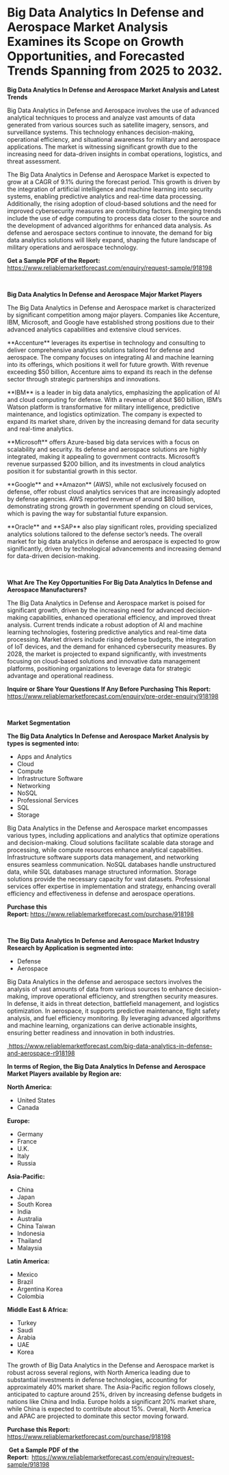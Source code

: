 <p><h1>Big Data Analytics In Defense and Aerospace Market Analysis Examines its Scope on Growth Opportunities, and Forecasted Trends Spanning from 2025 to 2032.</h1></p><p><strong>Big Data Analytics In Defense and Aerospace Market Analysis and Latest Trends</strong></p>
<p><p>Big Data Analytics in Defense and Aerospace involves the use of advanced analytical techniques to process and analyze vast amounts of data generated from various sources such as satellite imagery, sensors, and surveillance systems. This technology enhances decision-making, operational efficiency, and situational awareness for military and aerospace applications. The market is witnessing significant growth due to the increasing need for data-driven insights in combat operations, logistics, and threat assessment.</p><p>The Big Data Analytics in Defense and Aerospace Market is expected to grow at a CAGR of 9.1% during the forecast period. This growth is driven by the integration of artificial intelligence and machine learning into security systems, enabling predictive analytics and real-time data processing. Additionally, the rising adoption of cloud-based solutions and the need for improved cybersecurity measures are contributing factors. Emerging trends include the use of edge computing to process data closer to the source and the development of advanced algorithms for enhanced data analysis. As defense and aerospace sectors continue to innovate, the demand for big data analytics solutions will likely expand, shaping the future landscape of military operations and aerospace technology.</p></p>
<p><strong>Get a Sample PDF of the Report:&nbsp;</strong> <a href="https://www.reliablemarketforecast.com/enquiry/request-sample/918198?utm_campaign=2291&utm_medium=2&utm_source=Github&utm_content=ia&utm_term=18042025&utm_id=big-data-analytics-in-defense-and-aerospace">https://www.reliablemarketforecast.com/enquiry/request-sample/918198</a></p>
<p>&nbsp;</p>
<p><strong>Big Data Analytics In Defense and Aerospace Major Market Players</strong></p>
<p><p>The Big Data Analytics in Defense and Aerospace market is characterized by significant competition among major players. Companies like Accenture, IBM, Microsoft, and Google have established strong positions due to their advanced analytics capabilities and extensive cloud services.</p><p>**Accenture** leverages its expertise in technology and consulting to deliver comprehensive analytics solutions tailored for defense and aerospace. The company focuses on integrating AI and machine learning into its offerings, which positions it well for future growth. With revenue exceeding $50 billion, Accenture aims to expand its reach in the defense sector through strategic partnerships and innovations.</p><p>**IBM** is a leader in big data analytics, emphasizing the application of AI and cloud computing for defense. With a revenue of about $60 billion, IBM’s Watson platform is transformative for military intelligence, predictive maintenance, and logistics optimization. The company is expected to expand its market share, driven by the increasing demand for data security and real-time analytics.</p><p>**Microsoft** offers Azure-based big data services with a focus on scalability and security. Its defense and aerospace solutions are highly integrated, making it appealing to government contracts. Microsoft’s revenue surpassed $200 billion, and its investments in cloud analytics position it for substantial growth in this sector.</p><p>**Google** and **Amazon** (AWS), while not exclusively focused on defense, offer robust cloud analytics services that are increasingly adopted by defense agencies. AWS reported revenue of around $80 billion, demonstrating strong growth in government spending on cloud services, which is paving the way for substantial future expansion.</p><p>**Oracle** and **SAP** also play significant roles, providing specialized analytics solutions tailored to the defense sector’s needs. The overall market for big data analytics in defense and aerospace is expected to grow significantly, driven by technological advancements and increasing demand for data-driven decision-making.</p></p>
<p>&nbsp;</p>
<p><strong>What Are The Key Opportunities For Big Data Analytics In Defense and Aerospace Manufacturers?</strong></p>
<p><p>The Big Data Analytics in Defense and Aerospace market is poised for significant growth, driven by the increasing need for advanced decision-making capabilities, enhanced operational efficiency, and improved threat analysis. Current trends indicate a robust adoption of AI and machine learning technologies, fostering predictive analytics and real-time data processing. Market drivers include rising defense budgets, the integration of IoT devices, and the demand for enhanced cybersecurity measures. By 2028, the market is projected to expand significantly, with investments focusing on cloud-based solutions and innovative data management platforms, positioning organizations to leverage data for strategic advantage and operational readiness.</p></p>
<p><strong>Inquire or Share Your Questions If Any Before Purchasing This Report:</strong> <a href="https://www.reliablemarketforecast.com/enquiry/pre-order-enquiry/918198?utm_campaign=2291&utm_medium=2&utm_source=Github&utm_content=ia&utm_term=18042025&utm_id=big-data-analytics-in-defense-and-aerospace">https://www.reliablemarketforecast.com/enquiry/pre-order-enquiry/918198</a></p>
<p>&nbsp;</p>
<p><strong>Market Segmentation</strong></p>
<p><strong>The Big Data Analytics In Defense and Aerospace Market Analysis by types is segmented into:</strong></p>
<p><ul><li>Apps and Analytics</li><li>Cloud</li><li>Compute</li><li>Infrastructure Software</li><li>Networking</li><li>NoSQL</li><li>Professional Services</li><li>SQL</li><li>Storage</li></ul></p>
<p><p>Big Data Analytics in the Defense and Aerospace market encompasses various types, including applications and analytics that optimize operations and decision-making. Cloud solutions facilitate scalable data storage and processing, while compute resources enhance analytical capabilities. Infrastructure software supports data management, and networking ensures seamless communication. NoSQL databases handle unstructured data, while SQL databases manage structured information. Storage solutions provide the necessary capacity for vast datasets. Professional services offer expertise in implementation and strategy, enhancing overall efficiency and effectiveness in defense and aerospace operations.</p></p>
<p><strong>Purchase this Report:&nbsp;</strong><a href="https://www.reliablemarketforecast.com/purchase/918198?utm_campaign=2291&utm_medium=2&utm_source=Github&utm_content=ia&utm_term=18042025&utm_id=big-data-analytics-in-defense-and-aerospace">https://www.reliablemarketforecast.com/purchase/918198</a></p>
<p>&nbsp;</p>
<p><strong>The Big Data Analytics In Defense and Aerospace Market Industry Research by Application is segmented into:</strong></p>
<p><ul><li>Defense</li><li>Aerospace</li></ul></p>
<p><p>Big Data Analytics in the defense and aerospace sectors involves the analysis of vast amounts of data from various sources to enhance decision-making, improve operational efficiency, and strengthen security measures. In defense, it aids in threat detection, battlefield management, and logistics optimization. In aerospace, it supports predictive maintenance, flight safety analysis, and fuel efficiency monitoring. By leveraging advanced algorithms and machine learning, organizations can derive actionable insights, ensuring better readiness and innovation in both industries.</p></p>
<p><a href="https://www.reliablemarketforecast.com/big-data-analytics-in-defense-and-aerospace-r918198?utm_campaign=2291&utm_medium=2&utm_source=Github&utm_content=ia&utm_term=18042025&utm_id=big-data-analytics-in-defense-and-aerospace">&nbsp;https://www.reliablemarketforecast.com/big-data-analytics-in-defense-and-aerospace-r918198</a></p>
<p><strong>In terms of Region, the Big Data Analytics In Defense and Aerospace Market Players available by Region are:</strong></p>
<p>
    <p> <strong> North America: </strong>
        <ul>
            <li>United States</li>
            <li>Canada</li>
        </ul>
        </p> 
    <p> <strong> Europe: </strong>
        <ul>
            <li>Germany</li>
            <li>France</li>
            <li>U.K.</li>
            <li>Italy</li>
            <li>Russia</li>
        </ul>
        </p> 
    <p> <strong> Asia-Pacific: </strong>
        <ul>
            <li>China</li>
            <li>Japan</li>
            <li>South Korea</li>
            <li>India</li>
            <li>Australia</li>
            <li>China Taiwan</li>
            <li>Indonesia</li>
            <li>Thailand</li>
            <li>Malaysia</li>
        </ul>
        </p> 
    <p> <strong> Latin America: </strong>
        <ul>
            <li>Mexico</li>
            <li>Brazil</li>
            <li>Argentina Korea</li>
            <li>Colombia</li>
        </ul>
        </p> 
    <p> <strong> Middle East & Africa: </strong>
        <ul>
            <li>Turkey</li>
            <li>Saudi</li>
            <li>Arabia</li>
            <li>UAE</li>
            <li>Korea</li>
        </ul>
    </p>
    </p>
<p><p>The growth of Big Data Analytics in the Defense and Aerospace market is robust across several regions, with North America leading due to substantial investments in defense technologies, accounting for approximately 40% market share. The Asia-Pacific region follows closely, anticipated to capture around 25%, driven by increasing defense budgets in nations like China and India. Europe holds a significant 20% market share, while China is expected to contribute about 15%. Overall, North America and APAC are projected to dominate this sector moving forward.</p></p>
<p><strong>Purchase this Report: </strong><a href="https://www.reliablemarketforecast.com/purchase/918198?utm_campaign=2291&utm_medium=2&utm_source=Github&utm_content=ia&utm_term=18042025&utm_id=big-data-analytics-in-defense-and-aerospace">https://www.reliablemarketforecast.com/purchase/918198</a></p>
<p>&nbsp;<strong>Get a Sample PDF of the Report:&nbsp;&nbsp;</strong><a href="https://www.reliablemarketforecast.com/enquiry/request-sample/918198?utm_campaign=2291&utm_medium=2&utm_source=Github&utm_content=ia&utm_term=18042025&utm_id=big-data-analytics-in-defense-and-aerospace">https://www.reliablemarketforecast.com/enquiry/request-sample/918198</a></p>
<p><strong></strong></p>
<p><p></p><p></p><p></p></p>
